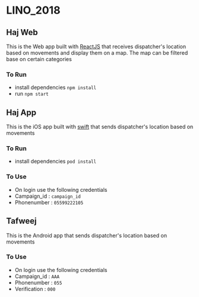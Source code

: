 # LINO_2018


## Haj Web

This is the Web app built with [ReactJS](http://reactjs.org) that receives dispatcher's location
based on movements and display them on a map. The map can be filtered base on certain categories

### To Run
- install dependencies ``` npm install  ```
- run ``` npm start  ```

## Haj App

This is the iOS app built with [swift](https://developer.apple.com/swift/) that sends dispatcher's location
based on movements

### To Run
- install dependencies ``` pod install  ```

### To Use
- On login use the following credentials
- Campaign_id : ```campaign_id```
- Phonenumber : ```05599222105```

## Tafweej

This is the Android app that sends dispatcher's location
based on movements

### To Use
- On login use the following credentials
- Campaign_id : ```AAA```
- Phonenumber : ```055```
- Verification : ```000```
